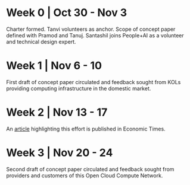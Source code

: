 # Week 0 | Oct 30 - Nov 3
Charter formed. Tanvi volunteers as anchor. Scope of concept paper defined with Pramod and Tanuj. Santashil joins People+AI as a volunteer and technical design expert.
 
# Week 1 | Nov 6 - 10
First draft of concept paper circulated and feedback sought from KOLs providing computing infrastructure in the domestic market. 

# Week 2 | Nov 13 - 17
An [article](https://economictimes.indiatimes.com/tech/technology/peopleai-readies-blueprint-for-digital-public-infrastructure-for-open-compute/articleshow/105269542.cms) highlighting this effort is published in Economic Times. 

# Week 3 | Nov 20 - 24
Second draft of concept paper circulated and feedback sought from providers and customers of this Open Cloud Compute Network. 
